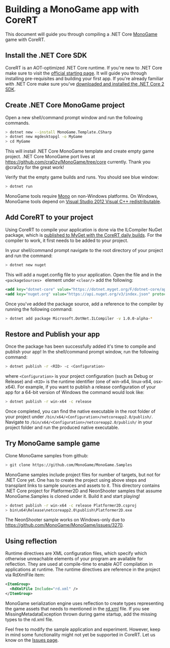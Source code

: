 # Building a MonoGame app with CoreRT

This document will guide you through compiling a .NET Core [MonoGame](http://www.monogame.net) game with CoreRT.

## Install the .NET Core SDK
CoreRT is an AOT-optimized .NET Core runtime. If you're new to .NET Core make sure to visit the [official starting page](http://dotnet.github.io). It will guide you through installing pre-requisites and building your first app.
If you're already familiar with .NET Core make sure you've [downloaded and installed the .NET Core 2 SDK](https://www.microsoft.com/net/download/core).

## Create .NET Core MonoGame project
Open a new shell/command prompt window and run the following commands.
```bash
> dotnet new --install MonoGame.Template.CSharp
> dotnet new mgdesktopgl -o MyGame
> cd MyGame
```

This will install .NET Core MonoGame template and create empty game project. .NET Core MonoGame port lives at https://github.com/cra0zy/MonoGame/tree/core currently. Thank you @cra0zy for the great work! 

Verify that the empty game builds and runs. You should see blue window:

```bash
> dotnet run
```

MonoGame tools require [Mono](http://www.mono-project.com/download/) on non-Windows platforms. On Windows, MonoGame tools depend on [Visual Studio 2012 Visual C++ redistributable](https://www.microsoft.com/en-us/download/details.aspx?id=30679).

## Add CoreRT to your project
Using CoreRT to compile your application is done via the ILCompiler NuGet package, which is [published to MyGet with the CoreRT daily builds](https://dotnet.myget.org/feed/dotnet-core/package/nuget/Microsoft.DotNet.ILCompiler).
For the compiler to work, it first needs to be added to your project.

In your shell/command prompt navigate to the root directory of your project and run the command:

```bash
> dotnet new nuget 
```

This will add a nuget.config file to your application. Open the file and in the ``<packageSources> `` element under ``<clear/>`` add the following:

```xml
<add key="dotnet-core" value="https://dotnet.myget.org/F/dotnet-core/api/v3/index.json" />
<add key="nuget.org" value="https://api.nuget.org/v3/index.json" protocolVersion="3" />
```

Once you've added the package source, add a reference to the compiler by running the following command:

```bash
> dotnet add package Microsoft.DotNet.ILCompiler -v 1.0.0-alpha-* 
```

## Restore and Publish your app

Once the package has been successfully added it's time to compile and publish your app! In the shell/command prompt window, run the following command:

```bash
> dotnet publish -r <RID> -c <Configuration>
```

where `<Configuration>` is your project configuration (such as Debug or Release) and `<RID>` is the runtime identifier (one of win-x64, linux-x64, osx-x64). For example, if you want to publish a release configuration of your app for a 64-bit version of Windows the command would look like:

```bash 
> dotnet publish -r win-x64 -c release
```

Once completed, you can find the native executable in the root folder of your project under `/bin/x64/<Configuration>/netcoreapp2.0/publish/`. Navigate to `/bin/x64/<Configuration>/netcoreapp2.0/publish/` in your project folder and run the produced native executable.

## Try MonoGame sample game

Clone MonoGame samples from github:

```bash
> git clone https://github.com/MonoGame/MonoGame.Samples
```

MonoGame samples include project files for number of targets, but not for .NET Core yet. One has to create the project using above steps and transplant links to sample sources and assets to it. This directory contains .NET Core project for Platformer2D and NeonShooter samples that assume MonoGame.Samples is cloned under it. Build it and start playing!

```bash
> dotnet publish -r win-x64 -c release Platformer2D.csproj
> bin\x64\Release\netcoreapp2.0\publish\Platformer2D.exe
```

The NeonShooter sample works on Windows-only due to https://github.com/MonoGame/MonoGame/issues/3270.

## Using reflection 
Runtime directives are XML configuration files, which specify which otherwise unreachable elements of your program are available for reflection. They are used at compile-time to enable AOT compilation in applications at runtime. The runtime directives are reference in the project via RdXmlFile item:

```xml
<ItemGroup>
  <RdXmlFile Include="rd.xml" />
</ItemGroup>
```

MonoGame serialization engine uses reflection to create types representing the game assets that needs to mentioned in the [rd.xml](rd.xml) file. If you see MissingMetadataException thrown during game startup, add the missing types to the rd.xml file.

Feel free to modify the sample application and experiment. However, keep in mind some functionality might not yet be supported in CoreRT. Let us know on the [Issues page](https://github.com/dotnet/corert/issues/).
